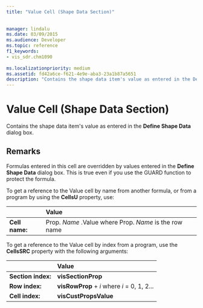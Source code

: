 ```yaml
---
title: "Value Cell (Shape Data Section)"
 
 
manager: lindalu
ms.date: 03/09/2015
ms.audience: Developer
ms.topic: reference
f1_keywords:
- vis_sdr.chm1090
 
ms.localizationpriority: medium
ms.assetid: fd42a6ce-f621-4e9e-aba3-23a1b87a5651
description: "Contains the shape data item's value as entered in the Define Shape Data dialog box."
---
```


# Value Cell (Shape Data Section)

Contains the shape data item's value as entered in the **Define Shape Data** dialog box. 
  
## Remarks

Formulas entered in this cell are overridden by values entered in the **Define Shape Data** dialog box. This is true even if you use the GUARD function to protect the formula. 
  
To get a reference to the Value cell by name from another formula, or from a program by using the **CellsU** property, use: 
  
||Value |
|:-----|:-----|
| **Cell name:**  <br/> | Prop.  *Name*  .Value where Prop.  *Name*  is the row name  <br/> |
   
To get a reference to the Value cell by index from a program, use the **CellsSRC** property with the following arguments: 
  
||Value |
|:-----|:-----|
| **Section index:**  <br/> |**visSectionProp** <br/> |
| **Row index:**  <br/> |**visRowProp** +  *i*  where  *i*  = 0, 1, 2... |
| **Cell index:**  <br/> |**visCustPropsValue** <br/> |
   

